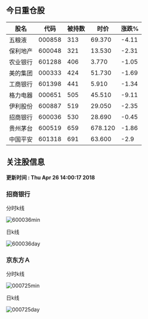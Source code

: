 
## 今日重仓股 

|股名|代码|被持数|时价|涨跌%|
|---|---|---|---|---|
|五粮液|000858|313|69.370|-4.11|
|保利地产|600048|321|13.530|-2.31|
|农业银行|601288|406|3.770|-1.05|
|美的集团|000333|424|51.730|-1.69|
|工商银行|601398|441|5.910|-1.34|
|格力电器|000651|505|45.510|-9.11|
|伊利股份|600887|519|29.050|-2.35|
|招商银行|600036|530|28.690|-0.45|
|贵州茅台|600519|659|678.120|-1.86|
|中国平安|601318|691|63.600|-2.9|

## 关注股信息
**更新时间 : Thu Apr 26 14:00:17 2018**
### 招商银行 
分时k线

![600036min](http://image.sinajs.cn/newchart/min/n/sh600036.gif)

日k线

![600036day](http://image.sinajs.cn/newchart/daily/n/sh600036.gif)

### 京东方Ａ 
分时k线

![000725min](http://image.sinajs.cn/newchart/min/n/sz000725.gif)

日k线

![000725day](http://image.sinajs.cn/newchart/daily/n/sz000725.gif)
